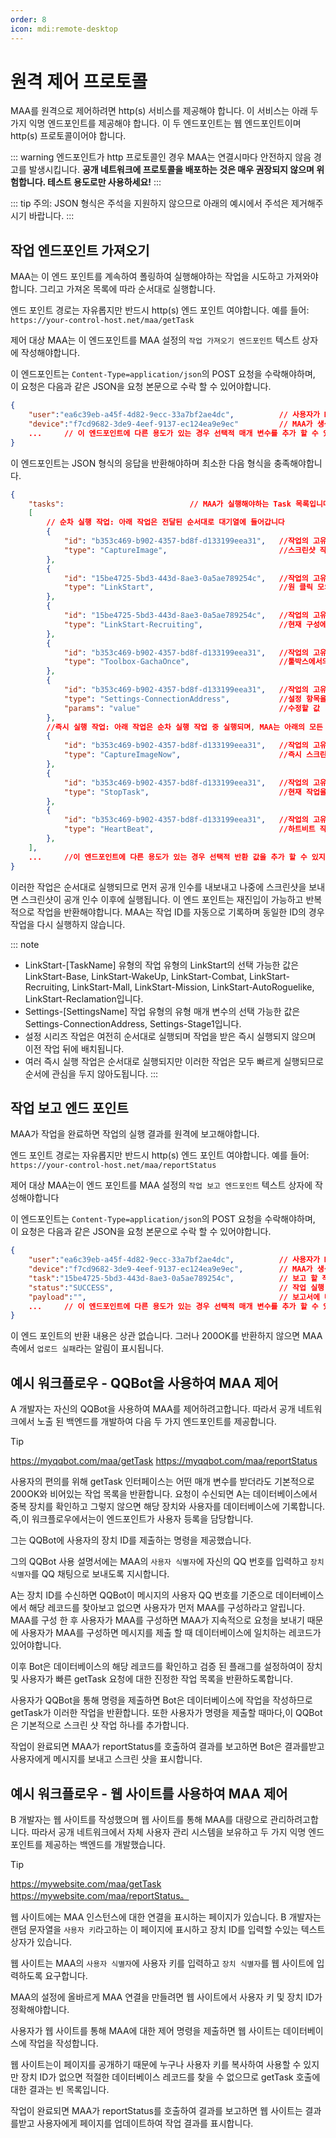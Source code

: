 ```yaml
---
order: 8
icon: mdi:remote-desktop
---
```


# 원격 제어 프로토콜

MAA를 원격으로 제어하려면 http(s) 서비스를 제공해야 합니다. 이 서비스는 아래 두 가지 익명 엔드포인트를 제공해야 합니다. 이 두 엔드포인트는 웹 엔드포인트이며 http(s) 프로토콜이어야 합니다.

::: warning
엔드포인트가 http 프로토콜인 경우 MAA는 연결시마다 안전하지 않음 경고를 발생시킵니다. **공개 네트워크에 프로토콜을 배포하는 것은 매우 권장되지 않으며 위험합니다. 테스트 용도로만 사용하세요!**
:::

::: tip
주의: JSON 형식은 주석을 지원하지 않으므로 아래의 예시에서 주석은 제거해주시기 바랍니다.
:::

## 작업 엔드포인트 가져오기

MAA는 이 엔드 포인트를 계속하여 폴링하여 실행해야하는 작업을 시도하고 가져와야합니다. 그리고 가져온 목록에 따라 순서대로 실행합니다.

엔드 포인트 경로는 자유롭지만 반드시 http(s) 엔드 포인트 여야합니다. 예를 들어: `https://your-control-host.net/maa/getTask`

제어 대상 MAA는 이 엔드포인트를 MAA 설정의 `작업 가져오기 엔드포인트` 텍스트 상자에 작성해야합니다.

이 엔드포인트는 `Content-Type=application/json`의 POST 요청을 수락해야하며, 이 요청은 다음과 같은 JSON을 요청 본문으로 수락 할 수 있어야합니다.

```json
{
    "user":"ea6c39eb-a45f-4d82-9ecc-33a7bf2ae4dc",          // 사용자가 MAA 설정에 제공한 사용자 식별자.
    "device":"f7cd9682-3de9-4eef-9137-ec124ea9e9ec"         // MAA가 생성 한 장치 식별자.
    ...     // 이 엔드포인트에 다른 용도가 있는 경우 선택적 매개 변수를 추가 할 수 있지만 MAA는 user 및 device 만 전달합니다.
}
```

이 엔드포인트는 JSON 형식의 응답을 반환해야하며 최소한 다음 형식을 충족해야합니다.

```json
{
    "tasks":                            // MAA가 실행해야하는 Task 목록입니다. 현재 지원되는 유형은 아래 예시와 같습니다. 작업이없는 경우 연결이 무효로 간주됩니다.
    [
        // 순차 실행 작업: 아래 작업은 전달된 순서대로 대기열에 들어갑니다
        {
            "id": "b353c469-b902-4357-bd8f-d133199eea31",   //작업의 고유 ID, 문자열 형식입니다. 작업 보고서에 사용됩니다.
            "type": "CaptureImage",                         //스크린샷 작업입니다. 현재 시뮬레이터의 스크린샷을 캡처하고 작업 보고서의 페이로드에 Base64 문자열로 넣습니다. 이러한 유형의 작업을 발행해야하는 경우 요청하는 엔드 포인트가 수용 할 수 있는 최대 요청 크기에 주의하세요. 스크린샷은 수십 메가바이트가 있으며 일반적인 게이트웨이의 기본 크기 제한을 초과할 수 있습니다.
        },
        {
            "id": "15be4725-5bd3-443d-8ae3-0a5ae789254c",   //작업의 고유 ID, 문자열 형식입니다. 작업 보고서에 사용됩니다.
            "type": "LinkStart",                            //원 클릭 모의 농장 시작
        },
        {
            "id": "15be4725-5bd3-443d-8ae3-0a5ae789254c",   //작업의 고유 ID, 문자열 형식입니다. 작업 보고서에 사용됩니다.
            "type": "LinkStart-Recruiting",                 //현재 구성에 따라 원 클릭 모의 농장의 해당 하위 기능을 독립적으로 실행합니다. 주 요구 사항에 대한 이러한 타입의 옵션은 아래에 나와 있습니다.
        },
        {
            "id": "b353c469-b902-4357-bd8f-d133199eea31",   //작업의 고유 ID, 문자열 형식입니다. 작업 보고서에 사용됩니다.
            "type": "Toolbox-GachaOnce",                    //툴박스에서의 하나의 카드 뽑기 작업입니다. 이 유형의 선택할 수 있는 값은 Toolbox-GachaOnce, Toolbox-GachaTenTimes입니다.
        },
        {
            "id": "b353c469-b902-4357-bd8f-d133199eea31",   //작업의 고유 ID, 문자열 형식입니다. 작업 보고서에 사용됩니다.
            "type": "Settings-ConnectionAddress",           //설정 항목을 수정하는 작업입니다. ConfigurationHelper.SetValue("ConnectionAddress", params);를 실행하는 것과 동일합니다. 안전을 위해 모든 구성이 수정 가능한 것은 아닙니다. 수정 가능한 구성에 대한 자세한 내용은 아래를 참조하세요.
            "params": "value"                               //수정할 값
        },
        //즉시 실행 작업: 아래 작업은 순차 실행 작업 중 실행되며, MAA는 아래의 모든 작업이 가능한 한 빨리 결과를 반환 할 것임을 보장합니다. 이러한 작업은 일반적으로 원격 제어 기능 자체의 제어에 사용됩니다.
        {
            "id": "b353c469-b902-4357-bd8f-d133199eea31",   //작업의 고유 ID, 문자열 형식입니다. 작업 보고서에 사용됩니다.
            "type": "CaptureImageNow",                      //즉시 스크린샷 작업입니다. 위의 스크린샷 작업과 기본적으로 동일하지만 이 작업은 다른 작업을 기다리지 않고 즉시 실행됩니다.
        },
        {
            "id": "b353c469-b902-4357-bd8f-d133199eea31",   //작업의 고유 ID, 문자열 형식입니다. 작업 보고서에 사용됩니다.
            "type": "StopTask",                             //현재 작업을 종료하는 작업입니다. 현재 실행중인 작업을 종료하려고 시도합니다. 목록에 다른 작업이있는 경우 다음 작업을 계속하여 실행합니다. 이 작업은 현재 작업이 중지되고 확인되기를 기다리지 않으므로 중지 명령이 적용되었는지 확인하기 위해 하트비트 작업을 사용하세요.
        },
        {
            "id": "b353c469-b902-4357-bd8f-d133199eea31",   //작업의 고유 ID, 문자열 형식입니다. 작업 보고서에 사용됩니다.
            "type": "HeartBeat",                            //하트비트 작업은 즉시 반환되며, 현재 "순차 실행 작업" 대기열에서 실행 중인 작업의 ID를 페이로드로 반환합니다. 현재 작업이 없으면 빈 문자열을 반환합니다.
        },
    ],
    ...     //이 엔드포인트에 다른 용도가 있는 경우 선택적 반환 값을 추가 할 수 있지만 MAA는 작업 만 읽습니다.
}
```

이러한 작업은 순서대로 실행되므로 먼저 공개 인수를 내보내고 나중에 스크린샷을 보내면 스크린샷이 공개 인수 이후에 실행됩니다.
이 엔드 포인트는 재진입이 가능하고 반복적으로 작업을 반환해야합니다. MAA는 작업 ID를 자동으로 기록하며 동일한 ID의 경우 작업을 다시 실행하지 않습니다.

::: note

- LinkStart-[TaskName] 유형의 작업 유형의 LinkStart의 선택 가능한 값은 LinkStart-Base, LinkStart-WakeUp, LinkStart-Combat, LinkStart-Recruiting, LinkStart-Mall, LinkStart-Mission, LinkStart-AutoRoguelike, LinkStart-Reclamation입니다.
- Settings-[SettingsName] 작업 유형의 유형 매개 변수의 선택 가능한 값은 Settings-ConnectionAddress, Settings-Stage1입니다.
- 설정 시리즈 작업은 여전히 순서대로 실행되며 작업을 받은 즉시 실행되지 않으며 이전 작업 뒤에 배치됩니다.
- 여러 즉시 실행 작업은 순서대로 실행되지만 이러한 작업은 모두 빠르게 실행되므로 순서에 관심을 두지 않아도됩니다.
  :::

## 작업 보고 엔드 포인트

MAA가 작업을 완료하면 작업의 실행 결과를 원격에 보고해야합니다.

엔드 포인트 경로는 자유롭지만 반드시 http(s) 엔드 포인트 여야합니다. 예를 들어: `https://your-control-host.net/maa/reportStatus`

제어 대상 MAA는이 엔드 포인트를 MAA 설정의 `작업 보고 엔드포인트` 텍스트 상자에 작성해야합니다

이 엔드포인트는 `Content-Type=application/json`의 POST 요청을 수락해야하며, 이 요청은 다음과 같은 JSON을 요청 본문으로 수락 할 수 있어야합니다.

```json
{
    "user":"ea6c39eb-a45f-4d82-9ecc-33a7bf2ae4dc",          // 사용자가 MAA 설정에 제공한 사용자 식별자.
    "device":"f7cd9682-3de9-4eef-9137-ec124ea9e9ec",        // MAA가 생성 한 장치 식별자.
    "task":"15be4725-5bd3-443d-8ae3-0a5ae789254c",          // 보고 할 작업의 ID는 작업을 가져올 때의 ID와 일치합니다.
    "status":"SUCCESS",                                     // 작업 실행 결과는 SUCCESS 또는 FAILED입니다. 일반적으로 작업이 성공하든 실패하든 SUCCESS 만 반환됩니다. 특별한 경우에만 실패를 반환합니다. 실패한 경우 상세 내용은 해당 작업 소개에서 명확하게 설명됩니다.
    "payload":"",                                           // 보고서에 대한 데이터는 문자열 형식입니다. 작업 유형에 따라 달라집니다. 예를 들어 스크린샷 작업 보고서는 여기에 스크린샷의 Base64 문자열을 가져옵니다.
    ...     // 이 엔드포인트에 다른 용도가 있는 경우 선택적 매개 변수를 추가 할 수 있지만 MAA는 user 및 device 만 전달합니다.
}
```

이 엔드 포인트의 반환 내용은 상관 없습니다. 그러나 200OK를 반환하지 않으면 MAA 측에서 `업로드 실패`라는 알림이 표시됩니다.

## 예시 워크플로우 - QQBot을 사용하여 MAA 제어

A 개발자는 자신의 QQBot을 사용하여 MAA를 제어하려고합니다. 따라서 공개 네트워크에서 노출 된 백엔드를 개발하여 다음 두 가지 엔드포인트를 제공합니다.

> [!tip]
> https://myqqbot.com/maa/getTask
> https://myqqbot.com/maa/reportStatus

사용자의 편의를 위해 getTask 인터페이스는 어떤 매개 변수를 받더라도 기본적으로 200OK와 비어있는 작업 목록을 반환합니다.
요청이 수신되면 A는 데이터베이스에서 중복 장치를 확인하고 그렇지 않으면 해당 장치와 사용자를 데이터베이스에 기록합니다.
즉,이 워크플로우에서는이 엔드포인트가 사용자 등록을 담당합니다.

그는 QQBot에 사용자의 장치 ID를 제출하는 명령을 제공했습니다.

그의 QQBot 사용 설명서에는 MAA의 `사용자 식별자`에 자신의 QQ 번호를 입력하고 `장치 식별자`를 QQ 채팅으로 보내도록 지시합니다.

A는 장치 ID를 수신하면 QQBot이 메시지의 사용자 QQ 번호를 기준으로 데이터베이스에서 해당 레코드를 찾아보고 없으면 사용자가 먼저 MAA를 구성하라고 알립니다.
MAA를 구성 한 후 사용자가 MAA를 구성하면 MAA가 지속적으로 요청을 보내기 때문에 사용자가 MAA를 구성하면 메시지를 제출 할 때 데이터베이스에 일치하는 레코드가 있어야합니다.

이후 Bot은 데이터베이스의 해당 레코드를 확인하고 검증 된 플래그를 설정하여이 장치 및 사용자가 빠른 getTask 요청에 대한 진정한 작업 목록을 반환하도록합니다.

사용자가 QQBot을 통해 명령을 제출하면 Bot은 데이터베이스에 작업을 작성하므로 getTask가 이러한 작업을 반환합니다. 또한 사용자가 명령을 제출할 때마다,이 QQBot은 기본적으로 스크린 샷 작업 하나를 추가합니다.

작업이 완료되면 MAA가 reportStatus를 호출하여 결과를 보고하면 Bot은 결과를받고 사용자에게 메시지를 보내고 스크린 샷을 표시합니다.

## 예시 워크플로우 - 웹 사이트를 사용하여 MAA 제어

B 개발자는 웹 사이트를 작성했으며 웹 사이트를 통해 MAA를 대량으로 관리하려고합니다. 따라서 공개 네트워크에서 자체 사용자 관리 시스템을 보유하고 두 가지 익명 엔드 포인트를 제공하는 백엔드를 개발했습니다.

> [!tip]
> https://mywebsite.com/maa/getTask
> https://mywebsite.com/maa/reportStatus。

웹 사이트에는 MAA 인스턴스에 대한 연결을 표시하는 페이지가 있습니다. B 개발자는 랜덤 문자열을 `사용자 키`라고하는 이 페이지에 표시하고 장치 ID를 입력할 수있는 텍스트 상자가 있습니다.

웹 사이트는 MAA의 `사용자 식별자`에 사용자 키를 입력하고 `장치 식별자`를 웹 사이트에 입력하도록 요구합니다.

MAA의 설정에 올바르게 MAA 연결을 만들려면 웹 사이트에서 사용자 키 및 장치 ID가 정확해야합니다.

사용자가 웹 사이트를 통해 MAA에 대한 제어 명령을 제출하면 웹 사이트는 데이터베이스에 작업을 작성합니다.

웹 사이트는이 페이지를 공개하기 때문에 누구나 사용자 키를 복사하여 사용할 수 있지만 장치 ID가 없으면 적절한 데이터베이스 레코드를 찾을 수 없으므로 getTask 호출에 대한 결과는 빈 목록입니다.

작업이 완료되면 MAA가 reportStatus를 호출하여 결과를 보고하면 웹 사이트는 결과를받고 사용자에게 페이지를 업데이트하여 작업 결과를 표시합니다.

<!-- markdownlint-disable-file MD034 -->
